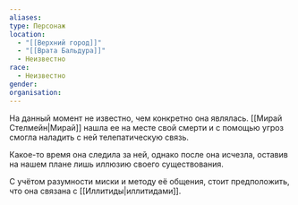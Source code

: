 ```yaml
---
aliases: 
type: Персонаж
location:
  - "[[Верхний город]]"
  - "[[Врата Бальдура]]"
  - Неизвестно
race:
  - Неизвестно
gender: 
organisation:
---
```



На данный момент не известно, чем конкретно она являлась. [[Мирай Стелмейн|Мирай]] нашла ее на месте свой смерти и с помощью угроз смогла наладить с ней телепатическую связь.

Какое-то время она следила за ней, однако после она исчезла, оставив на нашем плане лишь иллюзию своего существования.

С учётом разумности миски и методу её общения, стоит предположить, что она связана с [[Иллитиды|иллитидами]].